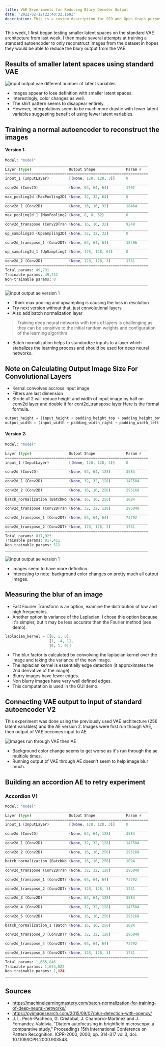 ```yaml
---
title: VAE Experiments for Reducing Blury Decoder Output
date: "2022-02-12T22:40:32.169Z"
description: This is a custom description for SEO and Open Graph purposes, rather than the default generated excerpt. Simply add a description field to the frontmatter.
---
```


This week, I first began testing smaller latent spaces on the standard VAE
architecture from last week. I then made several attempts at training a standard
autoencoder to only reconstruct images from the dataset in hopes they would be
able to reduce the blury output from the VAE.

## Results of smaller latent spaces using standard VAE
![input output vae different number of latent variables](./blury_test.jpg)
- Images appear to lose definition with smaller latent spaces.
- Interestingly, color changes as well.
- The shirt pattern seems to disappear entirely.
- However, interpolations seem to be much more drastic with fewer latent variables suggesting benefit of using fewer latent variables.

## Training a normal autoencoder to reconstruct the images
#### Version 1:
```python
Model: "model"
_________________________________________________________________
Layer (type)                 Output Shape              Param #
=================================================================
input_1 (InputLayer)         [(None, 128, 128, 3)]     0
_________________________________________________________________
conv2d (Conv2D)              (None, 64, 64, 64)        1792
_________________________________________________________________
max_pooling2d (MaxPooling2D) (None, 32, 32, 64)        0
_________________________________________________________________
conv2d_1 (Conv2D)            (None, 16, 16, 32)        18464
_________________________________________________________________
max_pooling2d_1 (MaxPooling2 (None, 8, 8, 32)          0
_________________________________________________________________
conv2d_transpose (Conv2DTran (None, 16, 16, 32)        9248
_________________________________________________________________
up_sampling2d (UpSampling2D) (None, 32, 32, 32)        0
_________________________________________________________________
conv2d_transpose_1 (Conv2DTr (None, 64, 64, 64)        18496
_________________________________________________________________
up_sampling2d_1 (UpSampling2 (None, 128, 128, 64)      0
_________________________________________________________________
conv2d_2 (Conv2D)            (None, 128, 128, 3)       1731
=================================================================
Total params: 49,731
Trainable params: 49,731
Non-trainable params: 0
_________________________________________________________________
```
![input output ae version 1](./convAE_v1_inout.jpg)
- I think max pooling and upsampling is causing the loss in resolution
- Try next version without that, just convolutional layers
- Also add batch normalization layer
> Training deep neural networks with tens of layers is challenging as they can be sensitive to the initial random weights and configuration of the learning algorithm
- Batch normalization helps to standardize inputs to a layer which stabalizes the learning process and should be used for deep neural networks.

## Note on Calculating Output Image Size For Convolutional Layers
- Kernal convolves accross input image
- Filters are last dimension
- Stride of 2 will reduce height and width of input image by half on conv2d layer and double it for cont2d_transpose layer
Here is the formal formula.
```python
output_height = (input_height + padding_height_top + padding_height_bottom - kernel_height) / (stride_height) + 1
output_width = (input_width + padding_width_right + padding_width_left - kernel_width) / (stride_width) + 1
```

#### Version 2:
```python
Model: "model"
_________________________________________________________________
Layer (type)                 Output Shape              Param #
=================================================================
input_1 (InputLayer)         [(None, 128, 128, 3)]     0
_________________________________________________________________
conv2d (Conv2D)              (None, 64, 64, 128)       3584
_________________________________________________________________
conv2d_1 (Conv2D)            (None, 32, 32, 128)       147584
_________________________________________________________________
conv2d_2 (Conv2D)            (None, 16, 16, 256)       295168
_________________________________________________________________
batch_normalization (BatchNo (None, 16, 16, 256)       1024
_________________________________________________________________
conv2d_transpose (Conv2DTran (None, 32, 32, 128)       295040
_________________________________________________________________
conv2d_transpose_1 (Conv2DTr (None, 64, 64, 64)        73792
_________________________________________________________________
conv2d_transpose_2 (Conv2DTr (None, 128, 128, 3)       1731
=================================================================
Total params: 817,923
Trainable params: 817,411
Non-trainable params: 512
_________________________________________________________________
```
![input output ae version 1](./convAE_v2_inout.jpg)
- Images seem to have more definition
- Interesting to note: background color changes on pretty much all output images.

## Measuring the blur of an image
- Fast Fourier Transform is an option, examine the distribution of low and high frequencies.
- Another option is variance of the Laplacian. I chose this option because it's simpler, but it may be less accurate than the Fourier method (see demo).
```python
laplacian_kernel = [[0, 1, 0],
                    [1, -4, 1],
                    [0, 1, 0]]
```
- The blur factor is calculated by convolving the laplacian kernel over the image and taking the variance of the new image.
- The laplacian kernel is essentially edge detection (it approximates the 2nd derivative of the image).
- Blurry images have fewer edges.
- Non blurry images have very well defined edges.
- This computation is used in the GUI demo.

## Connecting VAE output to input of standard autoencoder V2
This experiment was done using the previously used VAE architecture (256 latent variables) and the AE version 2. Images were first run though VAE, then output of VAE becomes input to AE.

![Images run through VAE then AE](./vae_ae.jpg)
- Background color change seems to get worse as it's run through the ae multiple times.
- Running output of VAE through AE doesn't seem to help image blur much.

## Building an accordion AE to retry experiment
### Accordion V1
```python
Model: "model"
_________________________________________________________________
Layer (type)                 Output Shape              Param #
=================================================================
input_1 (InputLayer)         [(None, 128, 128, 3)]     0
_________________________________________________________________
conv2d (Conv2D)              (None, 64, 64, 128)       3584
_________________________________________________________________
conv2d_1 (Conv2D)            (None, 32, 32, 128)       147584
_________________________________________________________________
conv2d_2 (Conv2D)            (None, 16, 16, 256)       295168
_________________________________________________________________
batch_normalization (BatchNo (None, 16, 16, 256)       1024
_________________________________________________________________
conv2d_transpose (Conv2DTran (None, 32, 32, 128)       295040
_________________________________________________________________
conv2d_transpose_1 (Conv2DTr (None, 64, 64, 64)        73792
_________________________________________________________________
conv2d_transpose_2 (Conv2DTr (None, 128, 128, 3)       1731
_________________________________________________________________
conv2d_3 (Conv2D)            (None, 64, 64, 128)       3584
_________________________________________________________________
conv2d_4 (Conv2D)            (None, 32, 32, 128)       147584
_________________________________________________________________
conv2d_5 (Conv2D)            (None, 16, 16, 256)       295168
_________________________________________________________________
batch_normalization_1 (Batch (None, 16, 16, 256)       1024
_________________________________________________________________
conv2d_transpose_3 (Conv2DTr (None, 32, 32, 128)       295040
_________________________________________________________________
conv2d_transpose_4 (Conv2DTr (None, 64, 64, 64)        73792
_________________________________________________________________
conv2d_transpose_5 (Conv2DTr (None, 128, 128, 3)       1731
=================================================================
Total params: 1,635,846
Trainable params: 1,634,822
Non-trainable params: 1,024
_________________________________________________________________
```

## Sources
- https://machinelearningmastery.com/batch-normalization-for-training-of-deep-neural-networks/
- https://pyimagesearch.com/2015/09/07/blur-detection-with-opencv/
- J. L. Pech-Pacheco, G. Cristobal, J. Chamorro-Martinez and J. Fernandez-Valdivia, "Diatom autofocusing in brightfield microscopy: a comparative study," Proceedings 15th International Conference on Pattern Recognition. ICPR-2000, 2000, pp. 314-317 vol.3, doi: 10.1109/ICPR.2000.903548.

